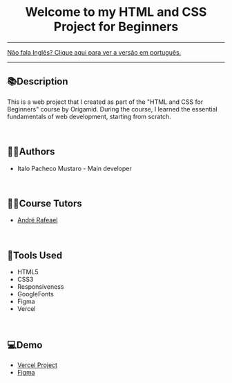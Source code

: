 <div align="center">
<h1>Welcome to my HTML and CSS Project for Beginners</h1>
</div>

<hr>
<a href="https://github.com/ItaloPachecoMustaro/Origamid-Portfolio-Wolf/blob/main/README.md">Não fala Inglês? Clique aqui para ver a versão em português.</a>
<hr>

## 📚Description

This is a web project that I created as part of the "HTML and CSS for Beginners" course by Origamid. During the course, I learned the essential fundamentals of web development, starting from scratch.

<br>

## 🧑‍💻Authors

- Italo Pacheco Mustaro - Main developer

<br>

## 👨‍🏫Course Tutors

- [André Rafeael](https://www.linkedin.com/school/origamid/?originalSubdomain=br)

<br>

## 🔧Tools Used

- HTML5
- CSS3
- Responsiveness
- GoogleFonts
- Figma
- Vercel

<br>

## 💻Demo

- [Vercel Project](https://origamid-portfolio-wolf.vercel.app/)
- [Figma](https://www.figma.com/file/WcbtyxHQAeE5qdO5667h4Z/0513-exportar-projeto-pessoal?type=design&node-id=10%3A0&mode=design&t=DUf6h3LlRi6GFizS-1)
